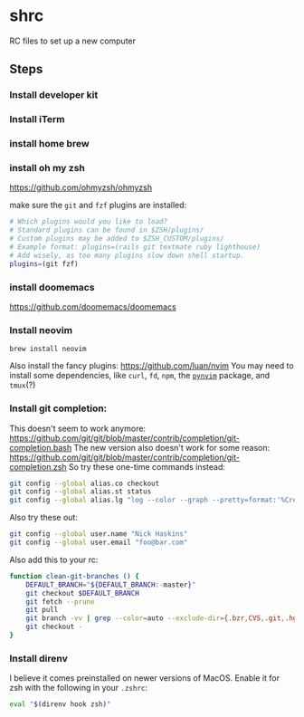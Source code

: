 # shrc
RC files to set up a new computer

## Steps

### Install developer kit

### Install iTerm

### install home brew

### install oh my zsh

https://github.com/ohmyzsh/ohmyzsh

make sure the `git` and `fzf` plugins are installed:

```sh
# Which plugins would you like to load?
# Standard plugins can be found in $ZSH/plugins/
# Custom plugins may be added to $ZSH_CUSTOM/plugins/
# Example format: plugins=(rails git textmate ruby lighthouse)
# Add wisely, as too many plugins slow down shell startup.
plugins=(git fzf)
```

### install doomemacs

https://github.com/doomemacs/doomemacs


### Install neovim

`brew install neovim`

Also install the fancy plugins: https://github.com/luan/nvim
You may need to install some dependencies, like `curl`, `fd`, `npm`, the [`pynvim`](https://github.com/neovim/pynvim) package, and `tmux`(?)

### Install git completion:

This doesn't seem to work anymore: https://github.com/git/git/blob/master/contrib/completion/git-completion.bash
The new version also doesn't work for some reason: https://github.com/git/git/blob/master/contrib/completion/git-completion.zsh
So try these one-time commands instead:

```sh
git config --global alias.co checkout
git config --global alias.st status
git config --global alias.lg "log --color --graph --pretty=format:'%Cred%h%Creset -%C(yellow)%d%Creset %s %Cgreen(%cr) %C(bold blue)<%an>%Creset' --abbrev-commit"
```

Also try these out:
```sh
git config --global user.name "Nick Haskins"
git config --global user.email "foo@bar.com"
```

Also add this to your rc:
```sh
function clean-git-branches () {
	DEFAULT_BRANCH="${DEFAULT_BRANCH:-master}"
	git checkout $DEFAULT_BRANCH
	git fetch --prune
	git pull
	git branch -vv | grep --color=auto --exclude-dir={.bzr,CVS,.git,.hg,.svn} 'origin/.*: gone]' | awk '{print $1}' | xargs git branch -D
	git checkout -
}
```

### Install direnv

I believe it comes preinstalled on newer versions of MacOS. Enable it for zsh with the following in your `.zshrc`:

``` sh
eval "$(direnv hook zsh)"
```
